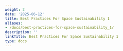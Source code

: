 ```yaml
---
weight: 2
date: '2025-06-12'
title: Best Practices For Space Sustainability 1
aliases:
- /docs/best-practices-for-space-sustainability_1/
description: ''
linkTitle: Best Practices For Space Sustainability 1
type: docs
---
```


